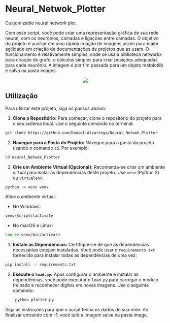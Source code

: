 # Neural_Netwok_Plotter
Customizable neural network plot

Com esse script, você pode criar uma representação gráfica de sua rede neural, com os neurônios, camadas e ligações entre camadas.
O objetivo do projeto é auxiliar em uma rápida criação de imagens assim para maior agilidade em criação de documentações de projetos que as usam.
O funcionamento é relativamente simples, onde se usa a biblioteca networkx para criação do grafo, e cálculos simples para criar posições adequadas para cada neurônio.
A imagem é por fim passada para um objeto matplotlib e salva na pasta images.

<p align="center">
  <img src="https://github.com/Daniel-Alvarenga/Neural_Netwok_Plotter/assets/128755697/deabf8f4-e1cd-4902-9999-2196475c60e6"/>
</p>

## Utilização

Para utilizar este projeto, siga os passos abaixo:

1. **Clone o Repositório:** Para começar, clone o repositório do projeto para o seu sistema local. Use o seguinte comando no terminal:
```bash    
git clone https://github.com/Daniel-Alvarenga/Neural_Netwok_Plotter
```

    
2. **Navegue para a Pasta do Projeto:** Navegue para a pasta do projeto usando o comando `cd`. Por exemplo:
```bash
cd Neural_Netwok_Plotter
 ```
    
3. **Crie um Ambiente Virtual (Opcional):** Recomenda-se criar um ambiente virtual para isolar as dependências deste projeto. Use `venv` (Python 3) ou `virtualenv`:
 ```bash
python -m venv venv
 ```

Ative o ambiente virtual:
    

 - No Windows:
```bash
venv\Scripts\activate
``` 
    
 - No macOS e Linux: 
```bash       
source venv/bin/activate
```

1. **Instale as Dependências:** Certifique-se de que as dependências necessárias estejam instaladas. Você pode usar o `requirements.txt` fornecido para instalar todas as dependências de uma vez:
 ```bash
 pip install -r requirements.txt
  ```
2. **Execute o `load.py`:** Após configurar o ambiente e instalar as dependências, você pode executar o `load.py` para carregar o modelo treinado e reconhecer dígitos em novas imagens. Use o seguinte comando: 
   ```bash   
    python plotter.py
    ```
Siga as instruções para que o script tenha os dados de sua rede. Ao finalizar entrando com -1, você terá a imagem salva na pasta image.
